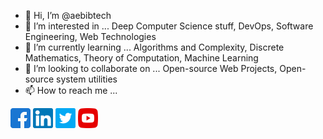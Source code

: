 - 👋 Hi, I’m @aebibtech
- 👀 I’m interested in ... Deep Computer Science stuff, DevOps, Software Engineering, Web Technologies
- 🌱 I’m currently learning ... Algorithms and Complexity, Discrete Mathematics, Theory of Computation, Machine Learning
- 💞️ I’m looking to collaborate on ... Open-source Web Projects, Open-source system utilities
- 📫 How to reach me ...
<img src="/facebook.png" height="32" width="32">
<img src="/linkedin.png" height="32" width="32">
<img src="/twitter.png" height="32" width="32">
<img src="/youtube.png" height="32" width="32">


<!---
aebibtech/aebibtech is a ✨ special ✨ repository because its `README.md` (this file) appears on your GitHub profile.
You can click the Preview link to take a look at your changes.
--->
